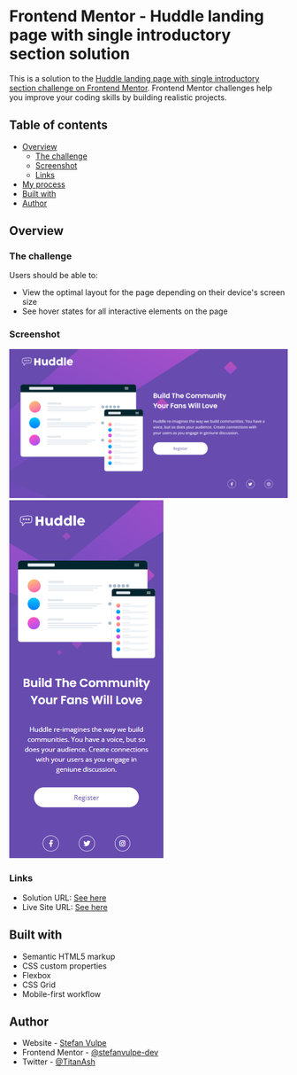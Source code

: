 # Frontend Mentor - Huddle landing page with single introductory section solution

This is a solution to the [Huddle landing page with single introductory section challenge on Frontend Mentor](https://www.frontendmentor.io/challenges/huddle-landing-page-with-a-single-introductory-section-B_2Wvxgi0). Frontend Mentor challenges help you improve your coding skills by building realistic projects. 

## Table of contents

- [Overview](#overview)
  - [The challenge](#the-challenge)
  - [Screenshot](#screenshot)
  - [Links](#links)
- [My process](#my-process)
- [Built with](#built-with)
- [Author](#author)

## Overview

### The challenge

Users should be able to:

- View the optimal layout for the page depending on their device's screen size
- See hover states for all interactive elements on the page

### Screenshot

![Desktop View](./screenshots/desktop-view.png)
![Mobile View](./screenshots/mobile-view.png)

### Links

- Solution URL: [See here](https://github.com/stefanvulpe-dev/Huddle-Landing-Page)
- Live Site URL: [See here](https://stefanvulpe-dev.github.io/Huddle-Landing-Page/)

## Built with

- Semantic HTML5 markup
- CSS custom properties
- Flexbox
- CSS Grid
- Mobile-first workflow

## Author

- Website - [Stefan Vulpe](https://github.com/stefanvulpe-dev)
- Frontend Mentor - [@stefanvulpe-dev](https://www.frontendmentor.io/profile/stefanvulpe-dev)
- Twitter - [@TitanAsh](https://twitter.com/TitanAsh)
